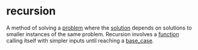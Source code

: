 # recursion

A method of solving a [problem](mathematics/problem) where the [solution](mathematics/solution) depends on solutions to smaller instances of the same problem. Recursion involves a [function](mathematics/function) calling itself with simpler inputs until reaching a [base_case](mathematics/base_case).
